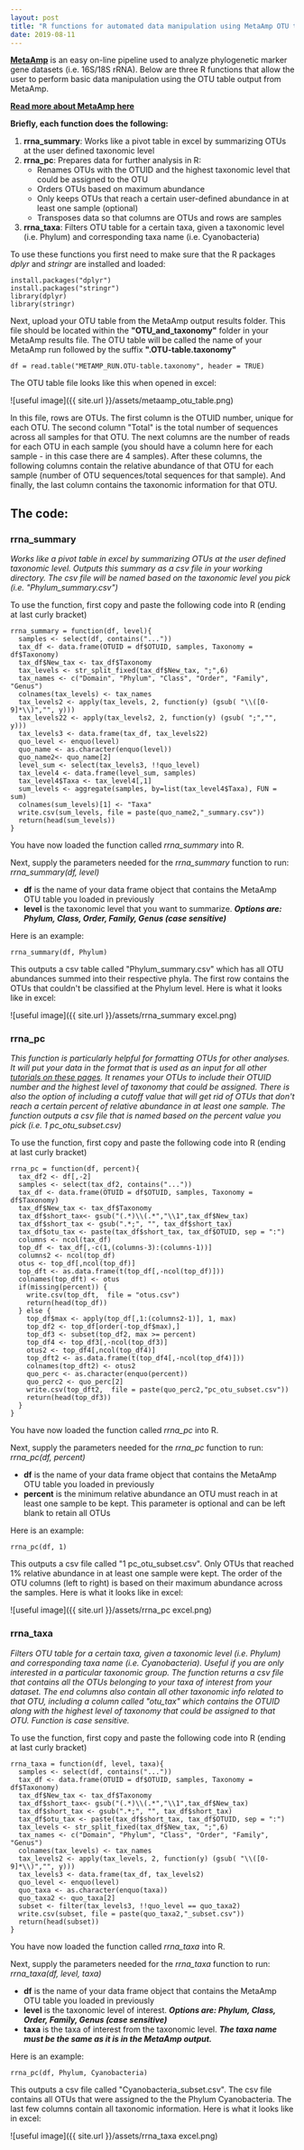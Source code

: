 ```yaml
---
layout: post
title: "R functions for automated data manipulation using MetaAmp OTU table"
date: 2019-08-11
---
```


**[MetaAmp](http://ebg.ucalgary.ca/metaamp/)** is an easy on-line pipeline used to analyze phylogenetic marker gene datasets (i.e. 16S/18S rRNA). Below are three R functions that allow the user to perform basic data manipulation using the OTU table output from MetaAmp.  

**[Read more about MetaAmp here](https://www.frontiersin.org/articles/10.3389/fmicb.2017.01461/full)**

**Briefly, each function does the following:** 
1. **rrna_summary**: Works like a pivot table in excel by summarizing OTUs at the user defined taxonomic level 
2. **rrna_pc**: Prepares data for further analysis in R:
   - Renames OTUs with the OTUID and the highest taxonomic level that could be assigned to the OTU
   - Orders OTUs based on maximum abundance
   - Only keeps OTUs that reach a certain user-defined abundance in at least one sample (optional)
   - Transposes data so that columns are OTUs and rows are samples 
3. **rrna_taxa**: Filters OTU table for a certain taxa, given a taxonomic level (i.e. Phylum) and corresponding taxa name (i.e. Cyanobacteria)


To use these functions you first need to make sure that the R packages *dplyr* and *stringr* are installed and loaded: 

```
install.packages("dplyr")
install.packages("stringr")
library(dplyr)
library(stringr)
```

Next, upload your OTU table from the MetaAmp output results folder.  This file should be located within the **"OTU_and_taxonomy"** folder in your MetaAmp results file. The OTU table will be called the name of your MetaAmp run followed by the suffix **".OTU-table.taxonomy"**

```
df = read.table("METAMP_RUN.OTU-table.taxonomy", header = TRUE)
```

The OTU table file looks like this when opened in excel: 

![useful image]({{ site.url }}/assets/metaamp_otu_table.png)

In this file, rows are OTUs. The first column is the OTUID number, unique for each OTU. The second column "Total" is the total number of sequences across all samples for that OTU. The next columns are the number of reads for each OTU in each sample (you should have a column here for each sample - in this case there are 4 samples). After these columns, the following columns contain the relative abundance of that OTU for each sample (number of OTU sequences/total sequences for that sample). And finally, the last column contains the taxonomic information for that OTU. 



## The code: 

### rrna_summary 
*Works like a pivot table in excel by summarizing OTUs at the user defined taxonomic level. Outputs this summary as a csv file in your working directory. The csv file will be named based on the taxonomic level you pick (i.e. "Phylum_summary.csv")*


To use the function, first copy and paste the following code into R (ending at last curly bracket) 

```
rrna_summary = function(df, level){
  samples <- select(df, contains("..."))
  tax_df <- data.frame(OTUID = df$OTUID, samples, Taxonomy = df$Taxonomy)
  tax_df$New_tax <- tax_df$Taxonomy
  tax_levels <- str_split_fixed(tax_df$New_tax, ";",6)
  tax_names <- c("Domain", "Phylum", "Class", "Order", "Family", "Genus")
  colnames(tax_levels) <- tax_names
  tax_levels2 <- apply(tax_levels, 2, function(y) (gsub( "\\([0-9]*\\)","", y)))
  tax_levels22 <- apply(tax_levels2, 2, function(y) (gsub( ";","", y)))
  tax_levels3 <- data.frame(tax_df, tax_levels22)
  quo_level <- enquo(level)
  quo_name <- as.character(enquo(level))
  quo_name2<- quo_name[2]
  level_sum <- select(tax_levels3, !!quo_level)
  tax_level4 <- data.frame(level_sum, samples) 
  tax_level4$Taxa <- tax_level4[,1]
  sum_levels <- aggregate(samples, by=list(tax_level4$Taxa), FUN = sum)
  colnames(sum_levels)[1] <- "Taxa"
  write.csv(sum_levels, file = paste(quo_name2,"_summary.csv"))
  return(head(sum_levels))
}

```
You have now loaded the function called *rrna_summary* into R. 

Next, supply the parameters needed for the *rrna_summary* function to run:
*rrna_summary(df, level)*

- **df** is the name of your data frame object that contains the MetaAmp OTU table you loaded in previously
- **level** is the taxonomic level that you want to summarize. ***Options are: Phylum, Class, Order, Family, Genus (case sensitive)*** 

Here is an example: 
```
rrna_summary(df, Phylum)
```

This outputs a csv table called "Phylum_summary.csv" which has all OTU abundances summed into their respective phyla. The first row contains the OTUs that couldn't be classified at the Phylum level. Here is what it looks like in excel: 

![useful image]({{ site.url }}/assets/rrna_summary excel.png)


### rrna_pc

*This function is particularly helpful for formatting OTUs for other analyses.  It will put your data in the format that is used as an input for all other [tutorials on these pages](https://jkzorz.github.io/blog/). It renames your OTUs to include their OTUID number and the highest level of taxonomy that could be assigned. There is also the option of including a cutoff value that will get rid of OTUs that don't reach a certain percent of relative abundance in at least one sample. The function outputs a csv file that is named based on the percent value you pick (i.e. 1 pc_otu_subset.csv)*

To use the function, first copy and paste the following code into R (ending at last curly bracket) 

```
rrna_pc = function(df, percent){
  tax_df2 <- df[,-2]
  samples <- select(tax_df2, contains("..."))
  tax_df <- data.frame(OTUID = df$OTUID, samples, Taxonomy = df$Taxonomy)
  tax_df$New_tax <- tax_df$Taxonomy
  tax_df$short_tax<- gsub("(.*)\\(.*","\\1",tax_df$New_tax)
  tax_df$short_tax <- gsub(".*;", "", tax_df$short_tax)
  tax_df$otu_tax <- paste(tax_df$short_tax, tax_df$OTUID, sep = ":")
  columns <- ncol(tax_df)
  top_df <- tax_df[,-c(1,(columns-3):(columns-1))]
  columns2 <- ncol(top_df)
  otus <- top_df[,ncol(top_df)]
  top_dft <- as.data.frame(t(top_df[,-ncol(top_df)]))
  colnames(top_dft) <- otus
  if(missing(percent)) {	
    write.csv(top_dft,  file = "otus.csv")
    return(head(top_df))
  } else {
    top_df$max <- apply(top_df[,1:(columns2-1)], 1, max)
    top_df2 <- top_df[order(-top_df$max),]
    top_df3 <- subset(top_df2, max >= percent)
    top_df4 <- top_df3[,-ncol(top_df3)]
    otus2 <- top_df4[,ncol(top_df4)]
    top_dft2 <- as.data.frame(t(top_df4[,-ncol(top_df4)]))
    colnames(top_dft2) <- otus2
    quo_perc <- as.character(enquo(percent))
    quo_perc2 <- quo_perc[2]
    write.csv(top_dft2,  file = paste(quo_perc2,"pc_otu_subset.csv"))
    return(head(top_df3))
  }
}
```

You have now loaded the function called *rrna_pc* into R. 

Next, supply the parameters needed for the *rrna_pc* function to run:
*rrna_pc(df, percent)*

- **df** is the name of your data frame object that contains the MetaAmp OTU table you loaded in previously
- **percent** is the minimum relative abundance an OTU must reach in at least one sample to be kept. This parameter is optional and can be left blank to retain all OTUs

Here is an example: 
```
rrna_pc(df, 1)
```

This outputs a csv file called "1 pc_otu_subset.csv".  Only OTUs that reached 1% relative abundance in at least one sample were kept. The order of the OTU columns (left to right) is based on their maximum abundance across the samples. Here is what it looks like in excel: 

![useful image]({{ site.url }}/assets/rrna_pc excel.png)

### rrna_taxa

*Filters OTU table for a certain taxa, given a taxonomic level (i.e. Phylum) and corresponding taxa name (i.e. Cyanobacteria). Useful if you are only interested in a particular taxonomic group. The function returns a csv file that contains all the OTUs belonging to your taxa of interest from your dataset. The end columns also contain all other taxonomic info related to that OTU, including a column called "otu_tax" which contains the OTUID along with the highest level of taxonomy that could be assigned to that OTU. Function is case sensitive.*

To use the function, first copy and paste the following code into R (ending at last curly bracket) 
```
rrna_taxa = function(df, level, taxa){
  samples <- select(df, contains("..."))
  tax_df <- data.frame(OTUID = df$OTUID, samples, Taxonomy = df$Taxonomy)
  tax_df$New_tax <- tax_df$Taxonomy
  tax_df$short_tax<- gsub("(.*)\\(.*","\\1",tax_df$New_tax)
  tax_df$short_tax <- gsub(".*;", "", tax_df$short_tax)
  tax_df$otu_tax <- paste(tax_df$short_tax, tax_df$OTUID, sep = ":")
  tax_levels <- str_split_fixed(tax_df$New_tax, ";",6)
  tax_names <- c("Domain", "Phylum", "Class", "Order", "Family", "Genus")
  colnames(tax_levels) <- tax_names
  tax_levels2 <- apply(tax_levels, 2, function(y) (gsub( "\\([0-9]*\\)","", y)))
  tax_levels3 <- data.frame(tax_df, tax_levels2)
  quo_level <- enquo(level)
  quo_taxa <- as.character(enquo(taxa))
  quo_taxa2 <- quo_taxa[2]
  subset <- filter(tax_levels3, !!quo_level == quo_taxa2)
  write.csv(subset, file = paste(quo_taxa2,"_subset.csv"))
  return(head(subset))
}
```

You have now loaded the function called *rrna_taxa* into R. 

Next, supply the parameters needed for the *rrna_taxa* function to run:
*rrna_taxa(df, level, taxa)*

- **df** is the name of your data frame object that contains the MetaAmp OTU table you loaded in previously
- **level** is the taxonomic level of interest. ***Options are: Phylum, Class, Order, Family, Genus (case sensitive)***  
- **taxa** is the taxa of interest from the taxonomic level. ***The taxa name must be the same as it is in the MetaAmp output.*** 

Here is an example: 
```
rrna_pc(df, Phylum, Cyanobacteria)
```

This outputs a csv file called "Cyanobacteria_subset.csv". The csv file contains all OTUs that were assigned to the the Phylum Cyanobacteria. The last few columns contain all taxonomic information. Here is what it looks like in excel: 

![useful image]({{ site.url }}/assets/rrna_taxa excel.png)
